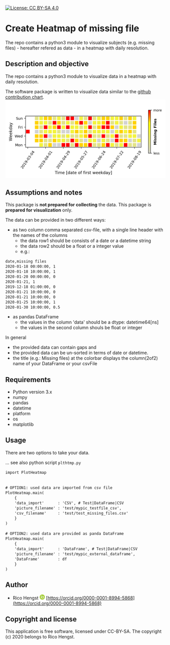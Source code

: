 [![License: CC BY-SA 4.0](https://licensebuttons.net/l/by-sa/4.0/80x15.png)](https://creativecommons.org/licenses/by-sa/4.0/)
# Create Heatmap of missing file

The repo contains a python3 module to visualize subjects (e.g. missing files) - hereafter refered as data - in a heatmap with daily resolution.

## Description and objective
The repo contains a python3 module to visualize data in a heatmap with daily resolution.

The software package is written to visualize data similar to the 
[github contribution chart](https://help.github.com/en/github/setting-up-and-managing-your-github-profile/viewing-contributions-on-your-profile).
![PlotHeatmap](doc/PlotHeatmap.png)


## Assumptions and notes
This package is **not prepared for collecting** the data.
This package is **prepared for visualization** only.

The data can be provided in two different ways:
* as two column comma separated csv-file, with a single line header with the names of the columns
    * the data row1 should be consists of a date or a datetime string
    * the data row2 should be a float or a integer value
    * e.g.:

```
date,missing files
2020-01-18 00:00:00, 1
2020-01-18 10:00:00, 1
2020-01-20 00:00:00, 0
2020-01-21, 1
2019-12-18 01:00:00, 0
2020-01-21 10:00:00, 0
2020-01-21 10:00:00, 0
2020-01-25 10:00:00, 1
2020-01-30 10:00:00, 0.5
```

* as pandas DataFrame
    * the values in the column 'data' should be a dtype: datetime64[ns]
    * the values in the second column shouls be float or integer


In general 
* the provided data can contain gaps and 
* the provided data can be un-sorted in terms of date or datetime.
* the title (e.g.: Missing files) at the colorbar displays the column(2of2) name of your DataFrame or your csvFile

## Requirements

* Python version 3.x
* numpy
* pandas
* datetime
* platform
* os
* matplotlib


## Usage

There are two options to take your data.

... see also python script ```plthtmp.py```

```
import PlotHeatmap


# OPTION1: used data are imported from csv file
PlotHeatmap.main(
    { 
    'data_import'      : 'CSV', # Test|DataFrame|CSV
    'picture_filename' : 'test/mypic_testfile_csv',
    'csv_filename'     : 'test/test_missing_files.csv'
    }
)

# OPTION2: used data are provided as panda DataFrame
PlotHeatmap.main(
    { 
    'data_import'      : 'DataFrame', # Test|DataFrame|CSV
    'picture_filename' : 'test/mypic_external_dataframe',
    'DataFrame'        : df
    }
)
```

## Author
* Rico Hengst ![Logo](doc/ORCIDiD_icon16x16.png) [https://orcid.org/0000-0001-8994-5868](https://orcid.org/0000-0001-8994-5868)

## Copyright and license

This application is free software, licensed under CC-BY-SA. The copyright (c) 2020 belongs to Rico Hengst.